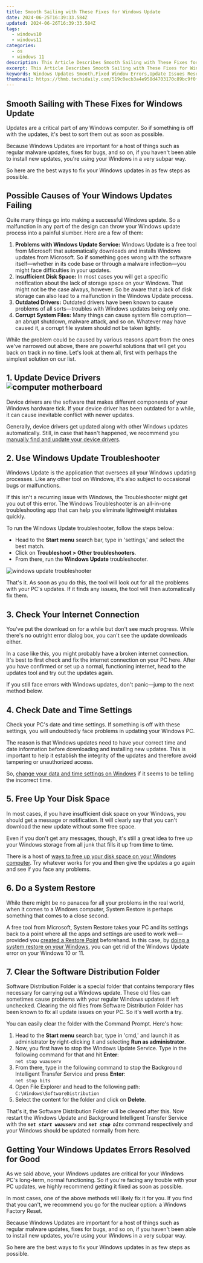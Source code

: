 ```yaml
---
title: Smooth Sailing with These Fixes for Windows Update
date: 2024-06-25T16:39:33.584Z
updated: 2024-06-26T16:39:33.584Z
tags:
  - windows10
  - windows11
categories:
  - os
  - windows 11
description: This Article Describes Smooth Sailing with These Fixes for Windows Update
excerpt: This Article Describes Smooth Sailing with These Fixes for Windows Update
keywords: Windows Updates Smooth,Fixed Window Errors,Update Issues Resolved,No Update Problems,Quick Windows Fixes,Uninterrupted Windows,Improve Update Speed
thumbnail: https://thmb.techidaily.com/519c0ecb3a4e958d4703170c89bc9f0f4e206bb0aa2219c94653cd1097dc9a0c.jpg
---
```


## Smooth Sailing with These Fixes for Windows Update

 Updates are a critical part of any Windows computer. So if something is off with the updates, it's best to sort them out as soon as possible.

 Because Windows Updates are important for a host of things such as regular malware updates, fixes for bugs, and so on, if you haven't been able to install new updates, you're using your Windows in a very subpar way.

 So here are the best ways to fix your Windows updates in as few steps as possible.

## Possible Causes of Your Windows Updates Failing

 Quite many things go into making a successful Windows update. So a malfunction in any part of the design can throw your Windows update process into a painful slumber. Here are a few of them:

1. **Problems with Windows Update Service:** Windows Update is a free tool from Microsoft that automatically downloads and installs Windows updates from Microsoft. So if something goes wrong with the software itself—whether in its code base or through a malware infection—you might face difficulties in your updates.
2. I**nsufficient Disk Space:** In most cases you will get a specific notification about the lack of storage space on your Windows. That might not be the case always, however. So be aware that a lack of disk storage can also lead to a malfunction in the Windows Update process.
3. **Outdated Drivers:** Outdated drivers have been known to cause problems of all sorts—troubles with Windows updates being only one.
4. **Corrupt System Files:** Many things can cause system file corruption—an abrupt shutdown, malware attack, and so on. Whatever may have caused it, a corrupt file system should not be taken lightly.

 While the problem could be caused by various reasons apart from the ones we've narrowed out above, there are powerful solutions that will get you back on track in no time. Let's look at them all, first with perhaps the simplest solution on our list.

## 1\. Update Device Drivers ![computer motherboard](https://static1.makeuseofimages.com/wordpress/wp-content/uploads/2023/07/computer-motherboard.jpg)

 Device drivers are the software that makes different components of your Windows hardware tick. If your device driver has been outdated for a while, it can cause inevitable conflict with newer updates.

 Generally, device drivers get updated along with other Windows updates automatically. Still, in case that hasn't happened, we recommend you [manually find and update your device drivers](https://www.makeuseof.com/tag/find-replace-outdated-windows-drivers/).

## 2\. Use Windows Update Troubleshooter

 Windows Update is the application that oversees all your Windows updating processes. Like any other tool on Windows, it's also subject to occasional bugs or malfunctions.

 If this isn't a recurring issue with Windows, the Troubleshooter might get you out of this error. The Windows Troubleshooter is an all-in-one troubleshooting app that can help you eliminate lightweight mistakes quickly.

 To run the Windows Update troubleshooter, follow the steps below:

* Head to the **Start menu** search bar, type in 'settings,' and select the best match.
* Click on **Troubleshoot > Other troubleshooters**.
* From there, run the **Windows Update** troubleshooter.

![windows update troubleshooter](https://static1.makeuseofimages.com/wordpress/wp-content/uploads/2023/07/windows-update-1.jpg)

 That's it. As soon as you do this, the tool will look out for all the problems with your PC's updates. If it finds any issues, the tool will then automatically fix them.

## 3\. Check Your Internet Connection

 You've put the download on for a while but don't see much progress. While there's no outright error dialog box, you can't see the update downloads either.

 In a case like this, you might probably have a broken internet connection. It's best to first check and fix the internet connection on your PC here. After you have confirmed or set up a normal, functioning internet, head to the updates tool and try out the updates again.

 If you still face errors with Windows updates, don't panic—jump to the next method below.

## 4\. Check Date and Time Settings

 Check your PC's date and time settings. If something is off with these settings, you will undoubtedly face problems in updating your Windows PC.

 The reason is that Windows updates need to have your correct time and date information before downloading and installing new updates. This is important to help it establish the integrity of the updates and therefore avoid tampering or unauthorized access.

 So, [change your data and time settings on Windows](https://www.makeuseof.com/windows-11-change-date-time/) if it seems to be telling the incorrect time.

## 5\. Free Up Your Disk Space

 In most cases, if you have insufficient disk space on your Windows, you should get a message or notification. It will clearly say that you can't download the new update without some free space.

 Even if you don't get any messages, though, it's still a great idea to free up your Windows storage from all junk that fills it up from time to time.

 There is a host of [ways to free up your disk space on your Windows computer](https://www.makeuseof.com/tag/6-tips-free-disk-space-windows-10/). Try whatever works for you and then give the updates a go again and see if you face any problems.

## 6\. Do a System Restore

 While there might be no panacea for all your problems in the real world, when it comes to a Windows computer, System Restore is perhaps something that comes to a close second.

 A free tool from Microsoft, System Restore takes your PC and its settings back to a point where all the apps and settings are used to work well—provided you [created a Restore Point](https://www.makeuseof.com/windows-11-create-restore-point/) beforehand. In this case, by [doing a system restore on your Windows](https://www.makeuseof.com/use-system-restore-windows/), you can get rid of the Windows Update error on your Windows 10 or 11\.

## 7\. Clear the Software Distribution Folder

 Software Distribution Folder is a special folder that contains temporary files necessary for carrying out a Windows update. These old files can sometimes cause problems with your regular Windows updates if left unchecked. Clearing the old files from Software Distribution Folder has been known to fix all update issues on your PC. So it's well worth a try.

 You can easily clear the folder with the Command Prompt. Here's how:

1. Head to the **Start menu** search bar, type in 'cmd,' and launch it as administrator by right-clicking it and selecting **Run as administrator**.
2. Now, you first have to stop the Windows Update Service. Type in the following command for that and hit **Enter**:  
`net stop wuauserv`
3. From there, type in the following command to stop the Background Intelligent Transfer Service and press **Enter**:  
`net stop bits`
4. Open File Explorer and head to the following path:  
`C:\Windows\SoftwareDistribution`
5. Select the content for the folder and click on **Delete**.

 That's it, the Software Distribution Folder will be cleared after this. Now restart the Windows Update and Background Intelligent Transfer Service with the _**`net start wuauserv`**_ and _**`net stop bits`**_ command respectively and your Windows should be updated normally from here.

## Getting Your Windows Updates Errors Resolved for Good

 As we said above, your Windows updates are critical for your Windows PC's long-term, normal functioning. So if you're facing any trouble with your PC updates, we highly recommend getting it fixed as soon as possible.

 In most cases, one of the above methods will likely fix it for you. If you find that you can't, we recommend you go for the nuclear option: a Windows Factory Reset.

 Because Windows Updates are important for a host of things such as regular malware updates, fixes for bugs, and so on, if you haven't been able to install new updates, you're using your Windows in a very subpar way.

 So here are the best ways to fix your Windows updates in as few steps as possible.



<ins class="adsbygoogle"
      style="display:block"
      data-ad-client="ca-pub-7571918770474297"
      data-ad-slot="8358498916"
      data-ad-format="auto"
      data-full-width-responsive="true"></ins>